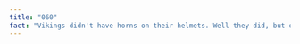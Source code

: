 ```yaml
---
title: "060"
fact: "Vikings didn't have horns on their helmets. Well they did, but only for decorative purposes, not used in wars and battles."
---
```

